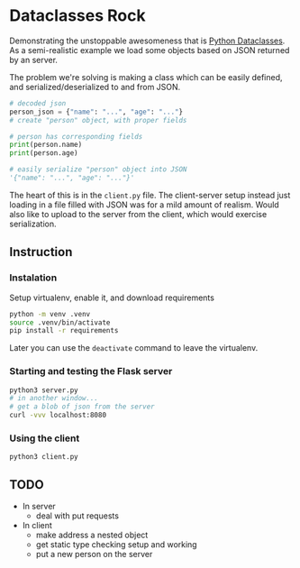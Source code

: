 # Dataclasses Rock
Demonstrating the unstoppable awesomeness that is 
[Python Dataclasses](https://docs.python.org/3/library/dataclasses.html). As a 
semi-realistic example we load some objects based on JSON returned by an
server.

The problem we're solving is making a class which can be easily defined, and
serialized/deserialized to and from JSON.

```python
# decoded json
person_json = {"name": "...", "age": "..."}
# create "person" object, with proper fields

# person has corresponding fields
print(person.name)
print(person.age)

# easily serialize "person" object into JSON
'{"name": "...", "age": "..."}'
```

The heart of this is in the `client.py` file. The client-server setup instead
just loading in a file filled with JSON was for a mild amount of  realism.
Would also like to upload to the server from the client, which would exercise
serialization.

## Instruction

### Instalation

Setup virtualenv, enable it, and download requirements

```bash
python -m venv .venv
source .venv/bin/activate
pip install -r requirements
```

Later you can use the `deactivate` command to leave the virtualenv.

###  Starting and testing the Flask server

```bash
python3 server.py
# in another window...
# get a blob of json from the server
curl -vvv localhost:8080
```

### Using the client

```python3
python3 client.py
````

## TODO
* In server
    + deal with put requests
* In client
    + make address a nested object
    + get static type checking setup and working
    + put a new person on the server
